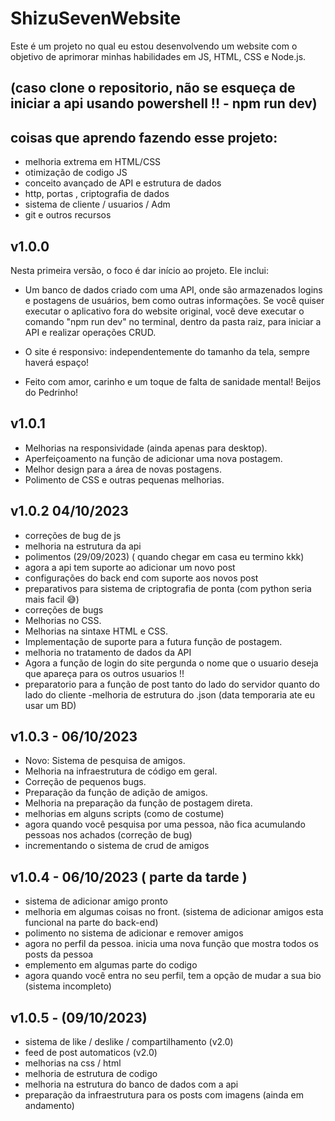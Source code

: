 # ShizuSevenWebsite
Este é um projeto no qual eu estou desenvolvendo um website com o objetivo de aprimorar minhas habilidades em JS, HTML, CSS e Node.js.

## (caso clone o repositorio, não se esqueça de iniciar a api usando powershell !! - npm run dev)

## coisas que aprendo fazendo esse projeto:
- melhoria extrema em HTML/CSS
- otimização de codigo JS
- conceito avançado de API e estrutura de dados
- http, portas , criptografia de dados 
- sistema de cliente / usuarios / Adm
- git e outros recursos

## v1.0.0
Nesta primeira versão, o foco é dar início ao projeto. Ele inclui:

- Um banco de dados criado com uma API, onde são armazenados logins e postagens de usuários, bem como outras informações. Se você quiser executar o aplicativo fora do website original, você deve executar o comando "npm run dev" no terminal, dentro da pasta raiz, para iniciar a API e realizar operações CRUD.

- O site é responsivo: independentemente do tamanho da tela, sempre haverá espaço!

- Feito com amor, carinho e um toque de falta de sanidade mental! Beijos do Pedrinho!


## v1.0.1
- Melhorias na responsividade (ainda apenas para desktop).
- Aperfeiçoamento na função de adicionar uma nova postagem.
- Melhor design para a área de novas postagens.
- Polimento de CSS e outras pequenas melhorias.


## v1.0.2 04/10/2023
- correções de bug de js
- melhoria na estrutura da api 
- polimentos (29/09/2023)
( quando chegar em casa eu termino kkk)
- agora a api tem suporte ao adicionar um novo post
- configurações do back end com suporte aos novos post
- preparativos para sistema de criptografia de ponta (com python seria mais facil 😅)
- correções de bugs 
- Melhorias no CSS.
- Melhorias na sintaxe HTML e CSS.
- Implementação de suporte para a futura função de postagem.
- melhoria no tratamento de dados da API
- Agora a função de login do site pergunda o nome que o
usuario deseja que apareça para os outros usuarios !!
- preparatorio para a função de post tanto do lado do servidor 
quanto do lado do cliente 
-melhoria de estrutura do .json (data temporaria ate eu usar um BD)

## v1.0.3 - 06/10/2023
- Novo: Sistema de pesquisa de amigos.
- Melhoria na infraestrutura de código em geral.
- Correção de pequenos bugs.
- Preparação da função de adição de amigos.
- Melhoria na preparação da função de postagem direta.
- melhorias em alguns scripts (como de costume)
- agora quando você pesquisa por uma pessoa, não fica acumulando pessoas nos achados (correção de bug)
- incrementando o sistema de crud de amigos

## v1.0.4 - 06/10/2023 ( parte da tarde )
- sistema de adicionar amigo pronto
- melhoria em algumas coisas no front.
(sistema de adicionar amigos esta funcional na parte do back-end)
- polimento no sistema de adicionar e remover amigos
- agora no perfil da pessoa. inicia uma nova função que mostra todos os posts da pessoa
- emplemento em algumas parte do codigo
- agora quando você entra no seu perfil, tem a opção de 
mudar a sua bio (sistema incompleto)

## v1.0.5 - (09/10/2023)
- sistema de like / deslike / compartilhamento (v2.0)
- feed de post automaticos (v2.0)
- melhorias na css / html 
- melhoria de estrutura de codigo
- melhoria na estrutura do banco de dados com a api
- preparação da infraestrutura para os posts com imagens
(ainda em andamento)


